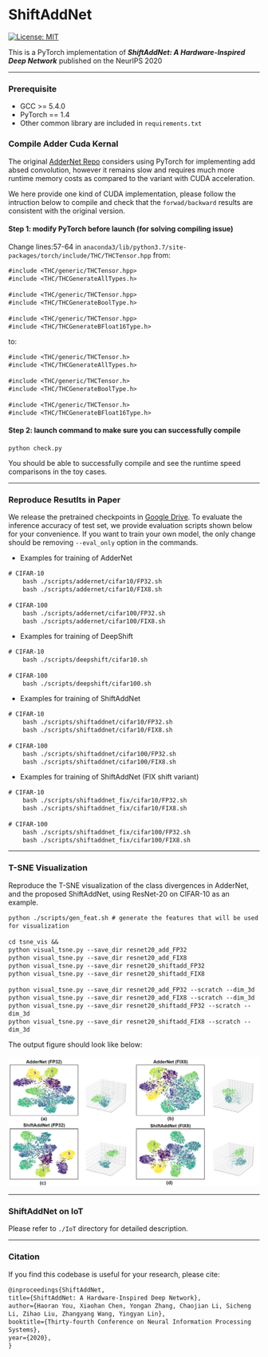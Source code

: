 # ShiftAddNet

[![License: MIT](https://img.shields.io/badge/License-MIT-success.svg)](https://opensource.org/licenses/MIT)

This is a PyTorch implementation of ***ShiftAddNet: A Hardware-Inspired Deep Network*** published on the NeurIPS 2020


---

### Prerequisite

* GCC >= 5.4.0
* PyTorch == 1.4
* Other common library are included in `requirements.txt`


### Compile Adder Cuda Kernal

The original [AdderNet Repo](https://github.com/huawei-noah/AdderNet) considers using PyTorch for implementing add absed convolution, however it remains slow and requires much more runtime memory costs as compared to the variant with CUDA acceleration.

We here provide one kind of CUDA implementation, please follow the intruction below to compile and check that the `forwad/backward` results are consistent with the original version.

#### Step 1: modify PyTorch before launch (for solving compiling issue)

Change lines:57-64 in `anaconda3/lib/python3.7/site-packages/torch/include/THC/THCTensor.hpp`
from:
````
#include <THC/generic/THCTensor.hpp>
#include <THC/THCGenerateAllTypes.h>

#include <THC/generic/THCTensor.hpp>
#include <THC/THCGenerateBoolType.h>

#include <THC/generic/THCTensor.hpp>
#include <THC/THCGenerateBFloat16Type.h>
````
to:
````
#include <THC/generic/THCTensor.h>
#include <THC/THCGenerateAllTypes.h>

#include <THC/generic/THCTensor.h>
#include <THC/THCGenerateBoolType.h>

#include <THC/generic/THCTensor.h>
#include <THC/THCGenerateBFloat16Type.h>
````

#### Step 2: launch command to make sure you can successfully compile


````
python check.py
````

You should be able to successfully compile and see the runtime speed comparisons in the toy cases.

---

### Reproduce Resutlts in Paper

We release the pretrained checkpoints in [Google Drive](https://drive.google.com/drive/folders/1nON7w5-y40PPGT1NCh_n_h3RLFwP8DO6?usp=sharing). To evaluate the inference accuracy of test set, we provide evaluation scripts shown below for your convenience. If you want to train your own model, the only change should be removing `--eval_only` option in the commands.

* Examples for training of AdderNet

````
# CIFAR-10
    bash ./scripts/addernet/cifar10/FP32.sh
    bash ./scripts/addernet/cifar10/FIX8.sh

# CIFAR-100
    bash ./scripts/addernet/cifar100/FP32.sh
    bash ./scripts/addernet/cifar100/FIX8.sh
````

* Examples for training of DeepShift

````
# CIFAR-10
    bash ./scripts/deepshift/cifar10.sh

# CIFAR-100
    bash ./scripts/deepshift/cifar100.sh
````

* Examples for training of ShiftAddNet

````
# CIFAR-10
    bash ./scripts/shiftaddnet/cifar10/FP32.sh
    bash ./scripts/shiftaddnet/cifar10/FIX8.sh

# CIFAR-100
    bash ./scripts/shiftaddnet/cifar100/FP32.sh
    bash ./scripts/shiftaddnet/cifar100/FIX8.sh
````

* Examples for training of ShiftAddNet (FIX shift variant)

````
# CIFAR-10
    bash ./scripts/shiftaddnet_fix/cifar10/FP32.sh
    bash ./scripts/shiftaddnet_fix/cifar10/FIX8.sh

# CIFAR-100
    bash ./scripts/shiftaddnet_fix/cifar100/FP32.sh
    bash ./scripts/shiftaddnet_fix/cifar100/FIX8.sh
````

---

### T-SNE Visualization

Reproduce the T-SNE visualization of the class divergences in AdderNet, and the proposed ShiftAddNet, using ResNet-20 on CIFAR-10 as an example.

````
python ./scripts/gen_feat.sh # generate the features that will be used for visualization

cd tsne_vis &&
python visual_tsne.py --save_dir resnet20_add_FP32
python visual_tsne.py --save_dir resnet20_add_FIX8
python visual_tsne.py --save_dir resnet20_shiftadd_FP32
python visual_tsne.py --save_dir resnet20_shiftadd_FIX8

python visual_tsne.py --save_dir resnet20_add_FP32 --scratch --dim_3d
python visual_tsne.py --save_dir resnet20_add_FIX8 --scratch --dim_3d
python visual_tsne.py --save_dir resnet20_shiftadd_FP32 --scratch --dim_3d
python visual_tsne.py --save_dir resnet20_shiftadd_FIX8 --scratch --dim_3d
````

The output figure should look like below:
<br><br>
![](./tsne_vis/comp.png)

---

### ShiftAddNet on IoT

Please refer to `./IoT` directory for detailed description.

---

### Citation

If you find this codebase is useful for your research, please cite:

````
@inproceedings{ShiftAddNet,
title={ShiftAddNet: A Hardware-Inspired Deep Network},
author={Haoran You, Xiaohan Chen, Yongan Zhang, Chaojian Li, Sicheng Li, Zihao Liu, Zhangyang Wang, Yingyan Lin},
booktitle={Thirty-fourth Conference on Neural Information Processing Systems},
year={2020},
}
````